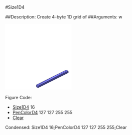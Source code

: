 #Size1D4

##Description: Create 4-byte 1D grid of <width>
##Arguments: w

![](Size1D4-Iso.png)

Figure Code:
- [Size1D4](Size1D4.md) 16
- [PenColorD4](PenColorD4.md) 127 127 255 255
- [Clear](Clear.md)

Condensed: Size1D4 16;PenColorD4 127 127 255 255;Clear

